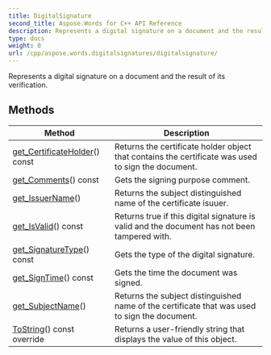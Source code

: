 ```yaml
---
title: DigitalSignature
second_title: Aspose.Words for C++ API Reference
description: Represents a digital signature on a document and the result of its verification. 
type: docs
weight: 0
url: /cpp/aspose.words.digitalsignatures/digitalsignature/
---
```


Represents a digital signature on a document and the result of its verification. 

## Methods

| Method | Description |
| --- | --- |
| [get_CertificateHolder](./get_certificateholder/)() const | Returns the certificate holder object that contains the certificate was used to sign the document.  |
| [get_Comments](./get_comments/)() const | Gets the signing purpose comment.  |
| [get_IssuerName](./get_issuername/)() | Returns the subject distinguished name of the certificate isuuer.  |
| [get_IsValid](./get_isvalid/)() const | Returns true if this digital signature is valid and the document has not been tampered with.  |
| [get_SignatureType](./get_signaturetype/)() const | Gets the type of the digital signature.  |
| [get_SignTime](./get_signtime/)() const | Gets the time the document was signed.  |
| [get_SubjectName](./get_subjectname/)() | Returns the subject distinguished name of the certificate that was used to sign the document.  |
| [ToString](./tostring/)() const override | Returns a user-friendly string that displays the value of this object.  |

